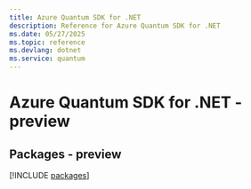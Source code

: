 ```yaml
---
title: Azure Quantum SDK for .NET
description: Reference for Azure Quantum SDK for .NET
ms.date: 05/27/2025
ms.topic: reference
ms.devlang: dotnet
ms.service: quantum
---
```

# Azure Quantum SDK for .NET - preview
## Packages - preview
[!INCLUDE [packages](quantum-index.md)]